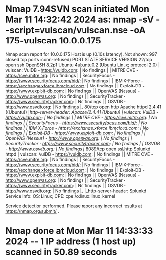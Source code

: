 # Nmap 7.94SVN scan initiated Mon Mar 11 14:32:42 2024 as: nmap -sV --script=vulscan/vulscan.nse -oA 175-vulscan 10.0.0.175
Nmap scan report for 10.0.0.175
Host is up (0.10s latency).
Not shown: 997 closed tcp ports (conn-refused)
PORT     STATE SERVICE  VERSION
22/tcp   open  ssh      OpenSSH 8.2p1 Ubuntu 4ubuntu0.2 (Ubuntu Linux; protocol 2.0)
| vulscan: VulDB - https://vuldb.com:
| No findings
| 
| MITRE CVE - https://cve.mitre.org:
| No findings
| 
| SecurityFocus - https://www.securityfocus.com/bid/:
| No findings
| 
| IBM X-Force - https://exchange.xforce.ibmcloud.com:
| No findings
| 
| Exploit-DB - https://www.exploit-db.com:
| No findings
| 
| OpenVAS (Nessus) - http://www.openvas.org:
| No findings
| 
| SecurityTracker - https://www.securitytracker.com:
| No findings
| 
| OSVDB - http://www.osvdb.org:
| No findings
|_
80/tcp   open  http     Apache httpd 2.4.41 ((Ubuntu))
|_http-server-header: Apache/2.4.41 (Ubuntu)
| vulscan: VulDB - https://vuldb.com:
| No findings
| 
| MITRE CVE - https://cve.mitre.org:
| No findings
| 
| SecurityFocus - https://www.securityfocus.com/bid/:
| No findings
| 
| IBM X-Force - https://exchange.xforce.ibmcloud.com:
| No findings
| 
| Exploit-DB - https://www.exploit-db.com:
| No findings
| 
| OpenVAS (Nessus) - http://www.openvas.org:
| No findings
| 
| SecurityTracker - https://www.securitytracker.com:
| No findings
| 
| OSVDB - http://www.osvdb.org:
| No findings
|_
8089/tcp open  ssl/http Splunkd httpd
| vulscan: VulDB - https://vuldb.com:
| No findings
| 
| MITRE CVE - https://cve.mitre.org:
| No findings
| 
| SecurityFocus - https://www.securityfocus.com/bid/:
| No findings
| 
| IBM X-Force - https://exchange.xforce.ibmcloud.com:
| No findings
| 
| Exploit-DB - https://www.exploit-db.com:
| No findings
| 
| OpenVAS (Nessus) - http://www.openvas.org:
| No findings
| 
| SecurityTracker - https://www.securitytracker.com:
| No findings
| 
| OSVDB - http://www.osvdb.org:
| No findings
|_
|_http-server-header: Splunkd
Service Info: OS: Linux; CPE: cpe:/o:linux:linux_kernel

Service detection performed. Please report any incorrect results at https://nmap.org/submit/ .
# Nmap done at Mon Mar 11 14:33:33 2024 -- 1 IP address (1 host up) scanned in 50.89 seconds
